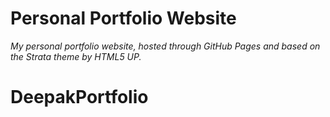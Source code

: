 # Personal Portfolio Website

*My personal portfolio website, hosted through GitHub Pages and based on the Strata theme by HTML5 UP.*
# DeepakPortfolio
